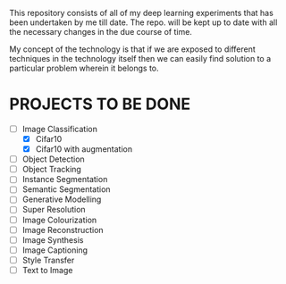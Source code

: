 This repository consists of all of my deep learning experiments that has been undertaken by me till date. The repo. will be kept up to date with all the necessary changes in the due course of time.

My concept of the technology is that if we are exposed to different techniques in the technology itself then we can easily find solution to a particular problem wherein it belongs to.

# PROJECTS TO BE DONE

- [ ] Image Classification
  - [x] Cifar10 
  - [x] Cifar10 with augmentation
- [ ] Object Detection
- [ ] Object Tracking
- [ ] Instance Segmentation
- [ ] Semantic Segmentation
- [ ] Generative Modelling
- [ ] Super Resolution
- [ ] Image Colourization
- [ ] Image Reconstruction
- [ ] Image Synthesis
- [ ] Image Captioning
- [ ] Style Transfer
- [ ] Text to Image